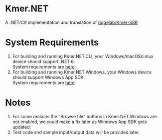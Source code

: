 # Kmer.NET

A .NET/C# implementation and translation of [ridgelab/Kmer-SSR](https://github.com/ridgelab/Kmer-SSR)

# System Requirements

1. For building and running Kmer.NET.CLI, your Windows/macOS/Linux device should support .NET 6. <br /> System requirements are [here](https://github.com/dotnet/core/blob/main/release-notes/6.0/supported-os.md);
2. For building and running Kmer.NET.Windows, your Windows device should support Windows App SDK. <br /> System requirements are [here](https://docs.microsoft.com/en-us/windows/apps/windows-app-sdk/system-requirements#windows-app-sdk).

# Notes

1. For some reasons the "Browse file" buttons in Kmer.NET.Windows are not enabled, we could make a fix later as Windows App SDK gets updated;
2. Test code and sample input/output data will be provided later.
